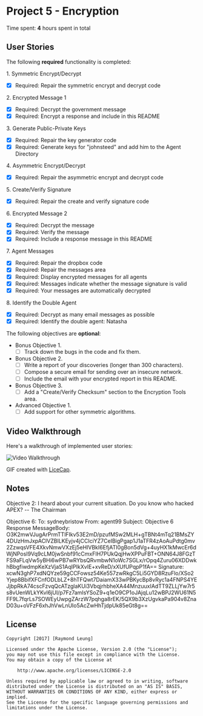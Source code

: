 # Project 5 - Encryption

Time spent: **4** hours spent in total

## User Stories

The following **required** functionality is completed:

1\. Symmetric Encrypt/Decrypt
  * [x]  Required: Repair the symmetric encrypt and decrypt code

2\. Encrypted Message 1
  * [x]  Required: Decrypt the government message
  * [x]  Required: Encrypt a response and include in this README

3\. Generate Public-Private Keys
  * [x]  Required: Repair the key generator code
  * [x]  Required: Generate keys for "johnsteed" and add him to the Agent Directory

4\. Asymmetric Encrypt/Decrypt
  * [x]  Required: Repair the asymmetric encrypt and decrypt code

5\. Create/Verify Signature
  * [x]  Required: Repair the create and verify signature code
  
6\. Encrypted Message 2
  * [x]  Required: Decrypt the message
  * [x]  Required: Verify the message
  * [x]  Required: Include a response message in this README

7\. Agent Messages
  * [x]  Required: Repair the dropbox code
  * [x]  Required: Repair the messages area
  * [x]  Required: Display encrypted messages for all agents
  * [x]  Required: Messages indicate whether the message signature is valid
  * [x]  Required: Your messages are automatically decrypted

8\. Identify the Double Agent
  * [x]  Required: Decrypt as many email messages as possible
  * [x]  Required: Identify the double agent: Natasha

The following objectives are **optional**:

* Bonus Objective 1\.
  * [ ]  Track down the bugs in the code and fix them.

* Bonus Objective 2\.
  * [ ]  Write a report of your discoveries (longer than 300 characters).
  * [ ]  Compose a secure email for sending over an insecure network.
  * [ ]  Include the email with your encrypted report in this README.

* Bonus Objective 3\.
  * [ ]  Add a "Create/Verify Checksum" section to the Encryption Tools area.

* Advanced Objective 1\.
  * [ ]  Add support for other symmetric algorithms.

## Video Walkthrough

Here's a walkthrough of implemented user stories:

<img src='http://i.imgur.com/lyy4fNc.gif' title='Video Walkthrough' width='' alt='Video Walkthrough' />

GIF created with [LiceCap](http://www.cockos.com/licecap/).

## Notes
Objective 2:
I heard about your current situation. Do you know who hacked APEX? -- The Chairman

Objective 6:
To: sydneybristow
From: agent99
Subject: Objective 6 Response
MessageBody:
O3K2mwVJugArPrmTTlFIkv53E2mD/pzufMSw2MLH+gTBNt4mTq21BMsZY4DUzHmJxpACIVZBlLKEyjv4jCCIciYZ7CeIBigPgap1J1aTFR4zAoAuPdtg0mv2ZzwqsVFE4XkvNmwVXzEj5eHIVBkI6EfjATI0gBon5dVg+4uyHX1kMwcEr6dWjNPosI9Vq9cLM0jwSnbf91cCmxFIH7PUkQqjHwXPPuFBT+ONN64J8FGzTFS9aFLqVw5yBHi6wPB7wRYbsQRvmbwN1oWc7SGLx/rOpq4Zuru06XDDwkhBbgfiwdmpKeXzVjaS1AqIPIkXvIE+xvReD/xXUfUPqpP1fA==
Signature:
xcwN3ghP7xdNQYze59gCCFowsz54Ke557zwRkgC5Li5GYD8RzuFlo/XSo2Yjep8BbifXFCnfODLbLZ+8hTFQwt7DaiamX33wPBKycBp8vRyc1a4FNPS4YEJjbpRkA74cscFzvqQcATzglaKUi3VbqjrhbheXA44MnzuuxIAdTT9ZLLjYw7r5s8vUenWLkYKvl6jUI/p7Fz7amIsYSoZ9+q1eO9CP1oJAjqLu12wBPJ2WU61N5FF9L7fqrLs7SOWEyUwpgZArzW7pqhga8rEK/5QX9b3XzUgvkaPa904v8ZnaD03u+oVFzF6xhJhVwLnUIo5AcZwHhTjdpUk85eGt8g==

## License

    Copyright [2017] [Raymond Leung]

    Licensed under the Apache License, Version 2.0 (the "License");
    you may not use this file except in compliance with the License.
    You may obtain a copy of the License at

        http://www.apache.org/licenses/LICENSE-2.0

    Unless required by applicable law or agreed to in writing, software
    distributed under the License is distributed on an "AS IS" BASIS,
    WITHOUT WARRANTIES OR CONDITIONS OF ANY KIND, either express or implied.
    See the License for the specific language governing permissions and
    limitations under the License.
